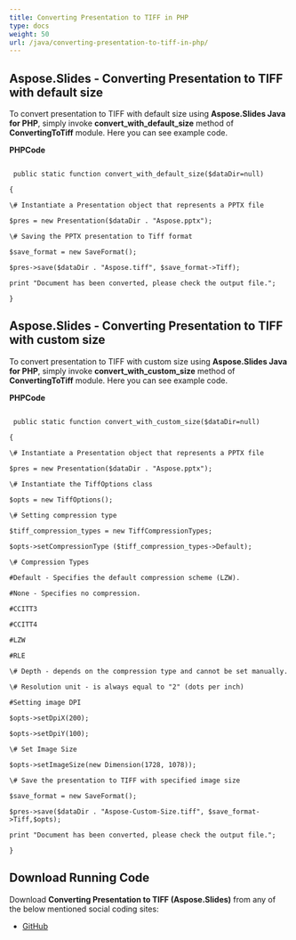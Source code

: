 ```yaml
---
title: Converting Presentation to TIFF in PHP
type: docs
weight: 50
url: /java/converting-presentation-to-tiff-in-php/
---
```


## **Aspose.Slides - Converting Presentation to TIFF with default size**
To convert presentation to TIFF with default size using **Aspose.Slides Java for PHP**, simply invoke **convert_with_default_size** method of **ConvertingToTiff** module. Here you can see example code.

**PHPCode**

```

 public static function convert_with_default_size($dataDir=null)

{

\# Instantiate a Presentation object that represents a PPTX file

$pres = new Presentation($dataDir . "Aspose.pptx");

\# Saving the PPTX presentation to Tiff format

$save_format = new SaveFormat();

$pres->save($dataDir . "Aspose.tiff", $save_format->Tiff);

print "Document has been converted, please check the output file.";

}

```
## **Aspose.Slides - Converting Presentation to TIFF with custom size**
To convert presentation to TIFF with custom size using **Aspose.Slides Java for PHP**, simply invoke **convert_with_custom_size** method of **ConvertingToTiff** module. Here you can see example code.

**PHPCode**

```

 public static function convert_with_custom_size($dataDir=null)

{

\# Instantiate a Presentation object that represents a PPTX file

$pres = new Presentation($dataDir . "Aspose.pptx");

\# Instantiate the TiffOptions class

$opts = new TiffOptions();

\# Setting compression type

$tiff_compression_types = new TiffCompressionTypes;

$opts->setCompressionType ($tiff_compression_types->Default);

\# Compression Types

#Default - Specifies the default compression scheme (LZW).

#None - Specifies no compression.

#CCITT3

#CCITT4

#LZW

#RLE

\# Depth - depends on the compression type and cannot be set manually.

\# Resolution unit - is always equal to "2" (dots per inch)

#Setting image DPI

$opts->setDpiX(200);

$opts->setDpiY(100);

\# Set Image Size

$opts->setImageSize(new Dimension(1728, 1078));

\# Save the presentation to TIFF with specified image size

$save_format = new SaveFormat();

$pres->save($dataDir . "Aspose-Custom-Size.tiff", $save_format->Tiff,$opts);

print "Document has been converted, please check the output file.";

}

```
## **Download Running Code**
Download **Converting Presentation to TIFF (Aspose.Slides)** from any of the below mentioned social coding sites:

- [GitHub](https://github.com/aspose-slides/Aspose.Slides-for-Java/blob/master/Plugins/Aspose_Slides_Java_for_PHP/src/aspose/slides/WorkingWithPresentation/ConvertingToTiff.php)
